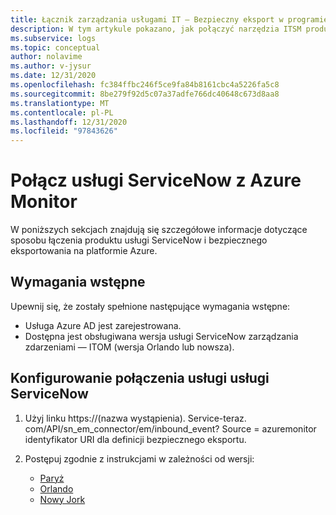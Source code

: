 ```yaml
---
title: Łącznik zarządzania usługami IT — Bezpieczny eksport w programie Azure Monitor — konfiguracja przy użyciu usługi ServiceNow
description: W tym artykule pokazano, jak połączyć narzędzia ITSM produkty/usługi z usługą usługi ServiceNow w przypadku bezpiecznego eksportowania w Azure Monitor.
ms.subservice: logs
ms.topic: conceptual
author: nolavime
ms.author: v-jysur
ms.date: 12/31/2020
ms.openlocfilehash: fc384ffbc246f5ce9fa84b8161cbc4a5226fa5c8
ms.sourcegitcommit: 8be279f92d5c07a37adfe766dc40648c673d8aa8
ms.translationtype: MT
ms.contentlocale: pl-PL
ms.lasthandoff: 12/31/2020
ms.locfileid: "97843626"
---
```

# <a name="connect-servicenow-to-azure-monitor"></a>Połącz usługi ServiceNow z Azure Monitor

W poniższych sekcjach znajdują się szczegółowe informacje dotyczące sposobu łączenia produktu usługi ServiceNow i bezpiecznego eksportowania na platformie Azure.

## <a name="prerequisites"></a>Wymagania wstępne

Upewnij się, że zostały spełnione następujące wymagania wstępne:

* Usługa Azure AD jest zarejestrowana.
* Dostępna jest obsługiwana wersja usługi ServiceNow zarządzania zdarzeniami — ITOM (wersja Orlando lub nowsza).

## <a name="configure-the-servicenow-connection"></a>Konfigurowanie połączenia usługi usługi ServiceNow

1. Użyj linku https://(nazwa wystąpienia). Service-teraz. com/API/sn_em_connector/em/inbound_event? Source = azuremonitor identyfikator URI dla definicji bezpiecznego eksportu.

2. Postępuj zgodnie z instrukcjami w zależności od wersji:
   * [Paryż](https://docs.servicenow.com/bundle/paris-it-operations-management/page/product/event-management/task/azure-events-authentication.html)
   * [Orlando](https://docs.servicenow.com/bundle/orlando-it-operations-management/page/product/event-management/task/azure-events-authentication.html)
   * [Nowy Jork](https://docs.servicenow.com/bundle/newyork-it-operations-management/page/product/event-management/task/azure-events-authentication.html)